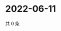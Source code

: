 # 2022-06-11

共 0 条

<!-- BEGIN WEIBO -->
<!-- 最后更新时间 Sat Jun 11 2022 01:10:12 GMT+0800 (China Standard Time) -->

<!-- END WEIBO -->
